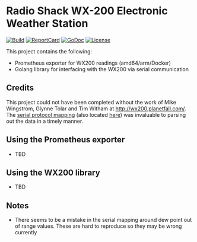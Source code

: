 # Radio Shack WX-200 Electronic Weather Station
[![Build][Build-Status-Image]][Build-Status-Url] [![ReportCard][reportcard-image]][reportcard-url] [![GoDoc][godoc-image]][godoc-url] [![License][license-image]][license-url]

This project contains the following:
* Prometheus exporter for WX200 readings (amd64/arm/Docker)
* Golang library for interfacing with the WX200 via serial communication


## Credits
This project could not have been completed without the work of Mike Wingstrom, Glynne Tolar and Tim Witham at http://wx200.planetfall.com/.  The [serial protocol mapping](http://wx200.planetfall.com/wx200.txt) (also located [here](docs/wx200_serial_protocol.txt)) was invaluable to parsing out the data in a timely manner.

## Using the Prometheus exporter
* TBD

## Using the WX200 library
* TBD

## Notes
* There seems to be a mistake in the serial mapping around dew point out of range values.  These are hard to reproduce so they may be wrong currently

[Build-Status-Url]: https://travis-ci.org/bartlettc22/wx200
[Build-Status-Image]: https://travis-ci.org/bartlettc22/wx200.svg?branch=master
[reportcard-url]: https://goreportcard.com/report/github.com/bartlettc22/wx200
[reportcard-image]: https://goreportcard.com/badge/github.com/bartlettc22/wx200
[godoc-url]: https://godoc.org/github.com/bartlettc22/wx200/pkg/wx200
[godoc-image]: https://godoc.org/github.com/bartlettc22/wx200pkg/wx200?status.svg
[license-url]: http://opensource.org/licenses/MIT
[license-image]: https://img.shields.io/npm/l/express.svg